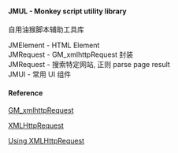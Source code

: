 #### JMUL - Monkey script utility library
自用油猴脚本辅助工具库

JMElement - HTML Element  
JMRequest - GM_xmlhttpRequest 封装  
JMRequest - 搜索特定网站, 正则 parse page result  
JMUI - 常用 UI 组件

#### Reference
[GM_xmlhttpRequest](https://wiki.greasespot.net/GM_xmlhttpRequest)

[XMLHttpRequest](https://developer.mozilla.org/zh-CN/docs/Web/API/XMLHttpRequest)

[Using XMLHttpRequest](https://developer.mozilla.org/zh-CN/docs/Web/API/XMLHttpRequest/Using_XMLHttpRequest)
